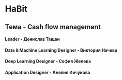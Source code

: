 # HaBit
<h2>Тема - Cash flow management
<h4> Leader - Денислав Тащан
<h4> Data & Machine Learning Designer - Виктория Начева
<h4> Deep Learning Designer - София Желева
<h4> Application Designer - Анелия Кичукова
